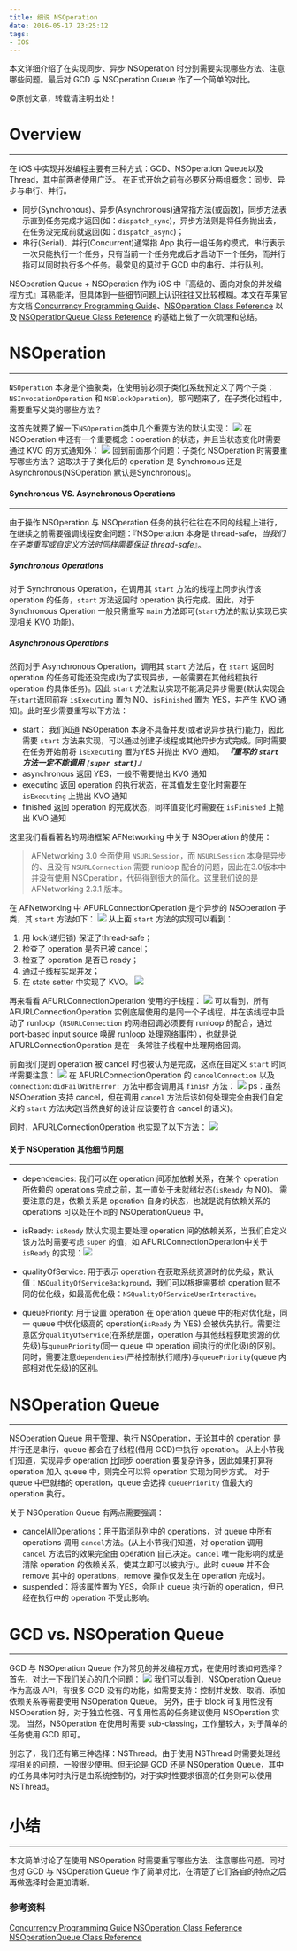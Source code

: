 ```yaml
---
title: 细说 NSOperation
date: 2016-05-17 23:25:12
tags:
- IOS
---
```

本文详细介绍了在实现同步、异步 NSOperation 时分别需要实现哪些方法、注意哪些问题。最后对 GCD 与 NSOperation Queue 作了一个简单的对比。
<!--more-->
©原创文章，转载请注明出处！

# Overview
____________________________
在 iOS 中实现并发编程主要有三种方式：GCD、NSOperation Queue以及Thread，其中前两者使用广泛。
在正式开始之前有必要区分两组概念：同步、异步与串行、并行。
+ 同步(Synchronous)、异步(Asynchronous)通常指方法(或函数)，同步方法表示直到任务完成才返回(如：`dispatch_sync`)，异步方法则是将任务抛出去，在任务没完成前就返回(如：`dispatch_async`)；
+ 串行(Serial)、并行(Concurrent)通常指 App 执行一组任务的模式，串行表示一次只能执行一个任务，只有当前一个任务完成后才启动下一个任务，而并行指可以同时执行多个任务。最常见的莫过于 GCD 中的串行、并行队列。

NSOperation Queue + NSOperation 作为 iOS 中『高级的、面向对象的并发编程方式』耳熟能详，但具体到一些细节问题上认识往往又比较模糊。本文在苹果官方文档 [Concurrency Programming Guide](https://developer.apple.com/library/ios/documentation/General/Conceptual/ConcurrencyProgrammingGuide/OperationQueues/OperationQueues.html)、[NSOperation Class Reference](https://developer.apple.com/library/ios/documentation/Cocoa/Reference/NSOperation_class/index.html) 以及 [NSOperationQueue Class Reference](https://developer.apple.com/library/ios/documentation/Cocoa/Reference/NSOperationQueue_class/index.html) 的基础上做了一次疏理和总结。

# NSOperation
______________________________
`NSOperation` 本身是个抽象类，在使用前必须子类化(系统预定义了两个子类：`NSInvocationOperation` 和 `NSBlockOperation`)。那问题来了，在子类化过程中，需要重写父类的哪些方法？

这首先就要了解一下`NSOperation`类中几个重要方法的默认实现：
![](/img/NSOperationDefault.png)
在 NSOperation 中还有一个重要概念：operation 的状态，并且当状态变化时需要通过 KVO 的方式通知外：
![](/img/NSOperationKeypath.png)
回到前面那个问题：子类化 NSOperation 时需要重写哪些方法？
这取决于子类化后的 operation 是 Synchronous 还是 Asynchronous(NSOperation 默认是Synchronous)。

#### Synchronous VS. Asynchronous Operations
_______________________________
由于操作 NSOperation 与 NSOperation 任务的执行往往在不同的线程上进行，在继续之前需要强调线程安全问题：『NSOperation 本身是 thread-safe，*当我们在子类重写或自定义方法时同样需要保证 thread-safe*』。

##### Synchronous Operations
对于 Synchronous Operation，在调用其 `start` 方法的线程上同步执行该 operation 的任务，`start` 方法返回时 operation 执行完成。因此，对于 Synchronous Operation 一般只需重写 `main` 方法即可(`start`方法的默认实现已实现相关 KVO 功能)。

##### Asynchronous Operations
然而对于 Asynchronous Operation，调用其 `start` 方法后，在 `start` 返回时 operation 的任务可能还没完成(为了实现异步，一般需要在其他线程执行 operation 的具体任务)。因此 `start` 方法默认实现不能满足异步需要(默认实现会在`start`返回前将 `isExecuting` 置为 NO、`isFinished` 置为 YES，并产生 KVO 通知)。此时至少需要重写以下方法：
+ start：
	我们知道 NSOperation 本身不具备并发(或者说异步执行)能力，因此需要 `start` 方法来实现，可以通过创建子线程或其他异步方式完成。同时需要在任务开始前将 `isExecuting` 置为YES 并抛出 KVO 通知。
	***『重写的 `start` 方法一定不能调用 `[super start]`』***
+ asynchronous
	返回 YES，一般不需要抛出 KVO 通知
+ executing
	返回 operation 的执行状态，在其值发生变化时需要在 `isExecuting` 上抛出 KVO 通知
+ finished
	返回 operation 的完成状态，同样值变化时需要在 `isFinished` 上抛出 KVO 通知

这里我们看看著名的网络框架 AFNetworking 中关于 NSOperation 的使用：
> AFNetworking 3.0 全面使用 `NSURLSession`，而 `NSURLSession` 本身是异步的、且没有 `NSURLConnection` 需要 runloop 配合的问题，因此在3.0版本中并没有使用 NSOperation，代码得到很大的简化。这里我们说的是 AFNetworking 2.3.1 版本。

在 AFNetworking 中 AFURLConnectionOperation 是个异步的 NSOperation 子类，其 `start` 方法如下：
![](/img/AFURLConnectionOperation-start.png)
从上面 `start` 方法的实现可以看到：
1. 用 lock(递归锁) 保证了thread-safe；
2. 检查了 operation 是否已被 cancel；
3. 检查了 operation 是否已 ready；
4. 通过子线程实现并发；
5. 在 state setter 中实现了 KVO。
![](/img/AFURLConnectionOperation-statesetter.png)

再来看看 AFURLConnectionOperation 使用的子线程：
![](/img/AFURLConnectionOperation-thread.png)
可以看到，所有 AFURLConnectionOperation 实例底层使用的是同一个子线程，并在该线程中启动了 runloop（`NSURLConnection` 的网络回调必须要有 runloop 的配合，通过port-based input source 唤醒 runloop 处理网络事件），也就是说 AFURLConnectionOperation 是在一条常驻子线程中处理网络回调。

前面我们提到 operation 被 cancel 时也被认为是完成，这点在自定义 `start` 时同样需要注意：
![](/img/AFURLConnectionOperation-cancel.png)
在 AFURLConnectionOperation 的 `cancelConnection` 以及 `connection:didFailWithError:` 方法中都会调用其 `finish` 方法：
![](/img/AFURLConnectionOperation-finish.png)
ps：虽然 NSOperation 支持 cancel，但在调用 `cancel` 方法后该如何处理完全由我们自定义的 `start` 方法决定(当然良好的设计应该要符合 cancel 的语义)。

同时，AFURLConnectionOperation 也实现了以下方法：
![](/img/AFURLConnectionOperation-isReady-isFinished.png)

#### 关于 NSOperation 其他细节问题
________________________
+ dependencies:
	我们可以在 operation 间添加依赖关系，在某个 operation 所依赖的 operations 完成之前，其一直处于未就绪状态(`isReady` 为 NO)。
	需要注意的是，依赖关系是 operation 自身的状态，也就是说有依赖关系的 operations 可以处在不同的 NSOperationQueue 中。
	
+ isReady:
	`isReady` 默认实现主要处理 operation 间的依赖关系，当我们自定义该方法时需要考虑 `super` 的值，如 AFURLConnectionOperation中关于 `isReady` 的实现：![](/img/AFURLConnectionOperation-isReady.png)
	
+ qualityOfService:
	用于表示 operation 在获取系统资源时的优先级，默认值：`NSQualityOfServiceBackground`，我们可以根据需要给 operation 赋不同的优化级，如最高优化级：`NSQualityOfServiceUserInteractive`。

+ queuePriority:
	用于设置 operation 在 operation queue 中的相对优化级，同一 queue 中优化级高的 operation(`isReady` 为 YES) 会被优先执行。需要注意区分`qualityOfService`(在系统层面，operation 与其他线程获取资源的优先级)与`queuePriority`(同一 queue 中 operation 间执行的优化级)的区别。
	同时，需要注意`dependencies`(严格控制执行顺序)与`queuePriority`(queue 内部相对优先级)的区别。
	
# NSOperation Queue
___________________________
NSOperation Queue 用于管理、执行 NSOperation，无论其中的 operation 是并行还是串行，queue 都会在子线程(借用 GCD)中执行 operation。
从上小节我们知道，实现异步 operation 比同步 operation 要复杂许多，因此如果打算将 operation 加入 queue 中，则完全可以将 operation 实现为同步方式。
对于 queue 中已就绪的 operation，queue 会选择 `queuePriority` 值最大的 operation 执行。

关于 NSOperation Queue 有两点需要强调：
+ cancelAllOperations：用于取消队列中的 operations，对 queue 中所有 operations 调用 `cancel`方法。(从上小节我们知道，对 operation 调用 `cancel` 方法后的效果完全由 operation 自己决定。`cancel` 唯一能影响的就是清除 operation 的依赖关系，使其立即可以被执行)。此时 queue 并不会 remove 其中的 operations，remove 操作仅发生在 operation 完成时。
+ suspended：将该属性置为 YES，会阻止 queue 执行新的 operation，但已经在执行中的 operation 不受此影响。

# GCD vs. NSOperation Queue
_______________________________
GCD 与 NSOperation Queue 作为常见的并发编程方式，在使用时该如何选择？
首先，对比一下我们关心的几个问题：
![](/img/GCDvsNSOperationQueue.png)
我们可以看到，NSOperation Queue 作为高级 API，有很多 GCD 没有的功能，如需要支持：控制并发数、取消、添加依赖关系等需要使用 NSOperation Queue。
另外，由于 block 可复用性没有 NSOperation 好，对于独立性强、可复用性高的任务建议使用 NSOperation 实现。
当然，NSOperation 在使用时需要 sub-classing，工作量较大，对于简单的任务使用 GCD 即可。

别忘了，我们还有第三种选择：NSThread。由于使用 NSThread 时需要处理线程相关的问题，一般很少使用。但无论是 GCD 还是 NSOperation Queue，其中的任务具体何时执行是由系统控制的，对于实时性要求很高的任务则可以使用 NSThread。

# 小结
_________________________________
本文简单讨论了在使用 NSOperation 时需要重写哪些方法、注意哪些问题。同时也对 GCD 与 NSOperation Queue 作了简单对比，在清楚了它们各自的特点之后再做选择时会更加清晰。

### 参考资料
 [Concurrency Programming Guide](https://developer.apple.com/library/ios/documentation/General/Conceptual/ConcurrencyProgrammingGuide/OperationQueues/OperationQueues.html)
 [NSOperation Class Reference](https://developer.apple.com/library/ios/documentation/Cocoa/Reference/NSOperation_class/index.html)
 [NSOperationQueue Class Reference](https://developer.apple.com/library/ios/documentation/Cocoa/Reference/NSOperationQueue_class/index.html)
